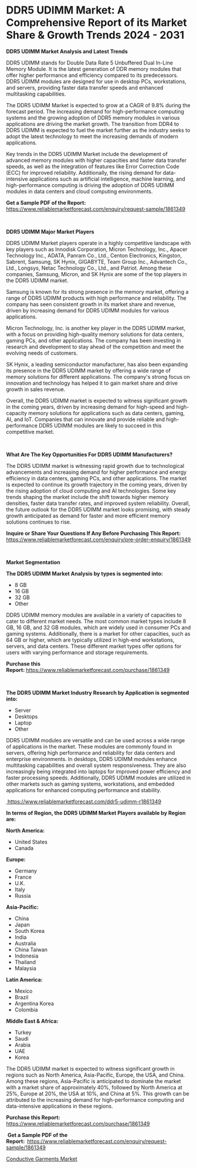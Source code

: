 <p><h1>DDR5 UDIMM Market: A Comprehensive Report of its Market Share & Growth Trends 2024 - 2031</h1></p><p><strong>DDR5 UDIMM Market Analysis and Latest Trends</strong></p>
<p><p>DDR5 UDIMM stands for Double Data Rate 5 Unbuffered Dual In-Line Memory Module. It is the latest generation of DDR memory modules that offer higher performance and efficiency compared to its predecessors. DDR5 UDIMM modules are designed for use in desktop PCs, workstations, and servers, providing faster data transfer speeds and enhanced multitasking capabilities.</p><p>The DDR5 UDIMM Market is expected to grow at a CAGR of 9.8% during the forecast period. The increasing demand for high-performance computing systems and the growing adoption of DDR5 memory modules in various applications are driving the market growth. The transition from DDR4 to DDR5 UDIMM is expected to fuel the market further as the industry seeks to adopt the latest technology to meet the increasing demands of modern applications.</p><p>Key trends in the DDR5 UDIMM Market include the development of advanced memory modules with higher capacities and faster data transfer speeds, as well as the integration of features like Error Correction Code (ECC) for improved reliability. Additionally, the rising demand for data-intensive applications such as artificial intelligence, machine learning, and high-performance computing is driving the adoption of DDR5 UDIMM modules in data centers and cloud computing environments.</p></p>
<p><strong>Get a Sample PDF of the Report:&nbsp;</strong> <a href="https://www.reliablemarketforecast.com/enquiry/request-sample/1861349">https://www.reliablemarketforecast.com/enquiry/request-sample/1861349</a></p>
<p>&nbsp;</p>
<p><strong>DDR5 UDIMM Major Market Players</strong></p>
<p><p>DDR5 UDIMM Market players operate in a highly competitive landscape with key players such as Innodisk Corporation, Micron Technology, Inc., Apacer Technology Inc., ADATA, Panram Co., Ltd., Centon Electronics, Kingston, Sabrent, Samsung, SK Hynix, GIGABYTE, Team Group Inc., Advantech Co., Ltd., Longsys, Netac Technology Co., Ltd., and Patriot. Among these companies, Samsung, Micron, and SK Hynix are some of the top players in the DDR5 UDIMM market.</p><p>Samsung is known for its strong presence in the memory market, offering a range of DDR5 UDIMM products with high performance and reliability. The company has seen consistent growth in its market share and revenue, driven by increasing demand for DDR5 UDIMM modules for various applications.</p><p>Micron Technology, Inc. is another key player in the DDR5 UDIMM market, with a focus on providing high-quality memory solutions for data centers, gaming PCs, and other applications. The company has been investing in research and development to stay ahead of the competition and meet the evolving needs of customers.</p><p>SK Hynix, a leading semiconductor manufacturer, has also been expanding its presence in the DDR5 UDIMM market by offering a wide range of memory solutions for different applications. The company's strong focus on innovation and technology has helped it to gain market share and drive growth in sales revenue.</p><p>Overall, the DDR5 UDIMM market is expected to witness significant growth in the coming years, driven by increasing demand for high-speed and high-capacity memory solutions for applications such as data centers, gaming, AI, and IoT. Companies that can innovate and provide reliable and high-performance DDR5 UDIMM modules are likely to succeed in this competitive market.</p></p>
<p>&nbsp;</p>
<p><strong>What Are The Key Opportunities For DDR5 UDIMM Manufacturers?</strong></p>
<p><p>The DDR5 UDIMM market is witnessing rapid growth due to technological advancements and increasing demand for higher performance and energy efficiency in data centers, gaming PCs, and other applications. The market is expected to continue its growth trajectory in the coming years, driven by the rising adoption of cloud computing and AI technologies. Some key trends shaping the market include the shift towards higher memory densities, faster data transfer rates, and improved system reliability. Overall, the future outlook for the DDR5 UDIMM market looks promising, with steady growth anticipated as demand for faster and more efficient memory solutions continues to rise.</p></p>
<p><strong>Inquire or Share Your Questions If Any Before Purchasing This Report:</strong> <a href="https://www.reliablemarketforecast.com/enquiry/pre-order-enquiry/1861349">https://www.reliablemarketforecast.com/enquiry/pre-order-enquiry/1861349</a></p>
<p>&nbsp;</p>
<p><strong>Market Segmentation</strong></p>
<p><strong>The DDR5 UDIMM Market Analysis by types is segmented into:</strong></p>
<p><ul><li>8 GB</li><li>16 GB</li><li>32 GB</li><li>Other</li></ul></p>
<p><p>DDR5 UDIMM memory modules are available in a variety of capacities to cater to different market needs. The most common market types include 8 GB, 16 GB, and 32 GB modules, which are widely used in consumer PCs and gaming systems. Additionally, there is a market for other capacities, such as 64 GB or higher, which are typically utilized in high-end workstations, servers, and data centers. These different market types offer options for users with varying performance and storage requirements.</p></p>
<p><strong>Purchase this Report:&nbsp;</strong><a href="https://www.reliablemarketforecast.com/purchase/1861349">https://www.reliablemarketforecast.com/purchase/1861349</a></p>
<p>&nbsp;</p>
<p><strong>The DDR5 UDIMM Market Industry Research by Application is segmented into:</strong></p>
<p><ul><li>Server</li><li>Desktops</li><li>Laptop</li><li>Other</li></ul></p>
<p><p>DDR5 UDIMM modules are versatile and can be used across a wide range of applications in the market. These modules are commonly found in servers, offering high performance and reliability for data centers and enterprise environments. In desktops, DDR5 UDIMM modules enhance multitasking capabilities and overall system responsiveness. They are also increasingly being integrated into laptops for improved power efficiency and faster processing speeds. Additionally, DDR5 UDIMM modules are utilized in other markets such as gaming systems, workstations, and embedded applications for enhanced computing performance and stability.</p></p>
<p><a href="https://www.reliablemarketforecast.com/ddr5-udimm-r1861349">&nbsp;https://www.reliablemarketforecast.com/ddr5-udimm-r1861349</a></p>
<p><strong>In terms of Region, the DDR5 UDIMM Market Players available by Region are:</strong></p>
<p>
    <p> <strong> North America: </strong>
        <ul>
            <li>United States</li>
            <li>Canada</li>
        </ul>
        </p> 
    <p> <strong> Europe: </strong>
        <ul>
            <li>Germany</li>
            <li>France</li>
            <li>U.K.</li>
            <li>Italy</li>
            <li>Russia</li>
        </ul>
        </p> 
    <p> <strong> Asia-Pacific: </strong>
        <ul>
            <li>China</li>
            <li>Japan</li>
            <li>South Korea</li>
            <li>India</li>
            <li>Australia</li>
            <li>China Taiwan</li>
            <li>Indonesia</li>
            <li>Thailand</li>
            <li>Malaysia</li>
        </ul>
        </p> 
    <p> <strong> Latin America: </strong>
        <ul>
            <li>Mexico</li>
            <li>Brazil</li>
            <li>Argentina Korea</li>
            <li>Colombia</li>
        </ul>
        </p> 
    <p> <strong> Middle East & Africa: </strong>
        <ul>
            <li>Turkey</li>
            <li>Saudi</li>
            <li>Arabia</li>
            <li>UAE</li>
            <li>Korea</li>
        </ul>
    </p>
    </p>
<p><p>The DDR5 UDIMM market is expected to witness significant growth in regions such as North America, Asia-Pacific, Europe, the USA, and China. Among these regions, Asia-Pacific is anticipated to dominate the market with a market share of approximately 40%, followed by North America at 25%, Europe at 20%, the USA at 10%, and China at 5%. This growth can be attributed to the increasing demand for high-performance computing and data-intensive applications in these regions.</p></p>
<p><strong>Purchase this Report: </strong><a href="https://www.reliablemarketforecast.com/purchase/1861349">https://www.reliablemarketforecast.com/purchase/1861349</a></p>
<p>&nbsp;<strong>Get a Sample PDF of the Report:&nbsp;&nbsp;</strong><a href="https://www.reliablemarketforecast.com/enquiry/request-sample/1861349">https://www.reliablemarketforecast.com/enquiry/request-sample/1861349</a></p>
<p><strong></strong></p>
<p><p><a href="https://github.com/shahriarnajimjoy333/Market-Research-Report-List-1/blob/main/conductive-garments-market.md">Conductive Garments Market</a></p></p>